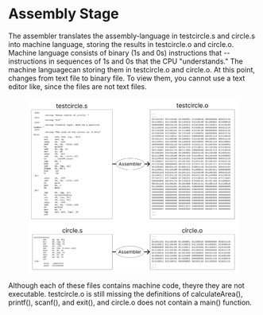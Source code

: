 # Assembly Stage

The assembler translates the assembly-language in testcircle.s and circle.s into machine language, storing the results in testcircle.o and circle.o. Machine language consists of binary (1s and 0s) instructions that  --instructions in sequences of 1s and 0s that the CPU "understands." The machine languagecan storing them in testcircle.o and circle.o. At this point, changes from text file to binary file. To view them, you cannot use a text editor like, since the files are not text files.&#x20;

<figure><img src="../../.gitbook/assets/Group 26 (1).png" alt=""><figcaption></figcaption></figure>

Although each of these files contains machine code, theyre they are not executable. testcircle.o is still missing the definitions of calculateArea(), printf(), scanf(), and exit(), and circle.o does not contain a main() function.&#x20;
